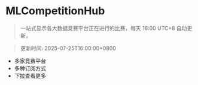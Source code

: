 # MLCompetitionHub

> 一站式显示各大数据竞赛平台正在进行的比赛，每天 16:00 UTC+8 自动更新。
  
> 更新时间: 2025-07-25T16:00:00+0800 

* 多家竞赛平台
* 多种订阅方式
* 下拉查看更多